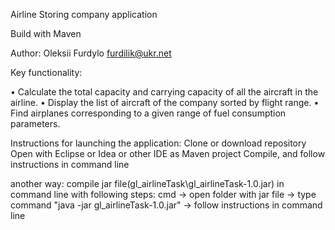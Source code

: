 Airline Storing company application

Build with Maven

Author: Oleksii Furdylo furdilik@ukr.net

Key functionality:

• Calculate the total capacity and carrying capacity of all the aircraft in the airline.
• Display the list of aircraft of the company sorted by flight range.
• Find airplanes corresponding to a given range of fuel consumption parameters.

Instructions for launching the application:
Clone or download repository
Open with Eclipse or Idea or other IDE as Maven project
Compile, and follow instructions in command line

another way: 
compile jar file(gl_airlineTask\gl_airlineTask-1.0.jar) in command line with following steps:
cmd -> open folder with jar file -> type command "java -jar gl_airlineTask-1.0.jar" -> follow instructions in command line
